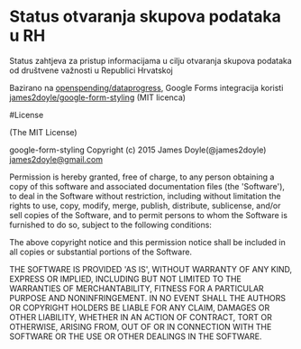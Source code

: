 # Status otvaranja skupova podataka u RH

Status zahtjeva za pristup informacijama u cilju otvaranja skupova podataka od društvene važnosti u Republici Hrvatskoj

Bazirano na [openspending/dataprogress](https://github.com/openspending/dataprogress), Google Forms integracija koristi [james2doyle/google-form-styling](https://github.com/james2doyle/google-form-styling) (MIT licenca)

#License

(The MIT License)

google-form-styling Copyright (c) 2015 James Doyle(@james2doyle) james2doyle@gmail.com

Permission is hereby granted, free of charge, to any person obtaining a copy of this software and associated documentation files (the 'Software'), to deal in the Software without restriction, including without limitation the rights to use, copy, modify, merge, publish, distribute, sublicense, and/or sell copies of the Software, and to permit persons to whom the Software is furnished to do so, subject to the following conditions:

The above copyright notice and this permission notice shall be included in all copies or substantial portions of the Software.

THE SOFTWARE IS PROVIDED 'AS IS', WITHOUT WARRANTY OF ANY KIND, EXPRESS OR IMPLIED, INCLUDING BUT NOT LIMITED TO THE WARRANTIES OF MERCHANTABILITY, FITNESS FOR A PARTICULAR PURPOSE AND NONINFRINGEMENT. IN NO EVENT SHALL THE AUTHORS OR COPYRIGHT HOLDERS BE LIABLE FOR ANY CLAIM, DAMAGES OR OTHER LIABILITY, WHETHER IN AN ACTION OF CONTRACT, TORT OR OTHERWISE, ARISING FROM, OUT OF OR IN CONNECTION WITH THE SOFTWARE OR THE USE OR OTHER DEALINGS IN THE SOFTWARE.
